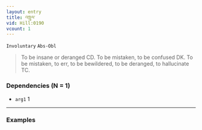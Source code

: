 ```yaml
---
layout: entry
title: འཁྲུལ་
vid: Hill:0190
vcount: 1
---
```

`Involuntary` `Abs-Obl`
> To be insane or deranged CD\.
 To be mistaken, to be confused DK\.
 To be mistaken, to err, to be bewildered, to be deranged, to hallucinate TC\.

### Dependencies (N = 1)
* `arg1` 1

---

### Examples



